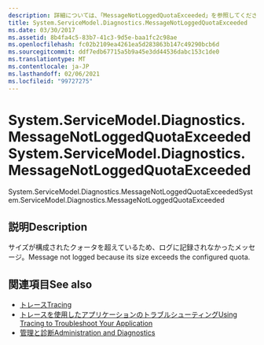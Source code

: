 ```yaml
---
description: 詳細については、「MessageNotLoggedQuotaExceeded」を参照してください。
title: System.ServiceModel.Diagnostics.MessageNotLoggedQuotaExceeded
ms.date: 03/30/2017
ms.assetid: 8b4fa4c5-83b7-41c3-9d5e-baa1fc2c98ae
ms.openlocfilehash: fc02b2109ea4261ea5d283863b147c49290bcb6d
ms.sourcegitcommit: ddf7edb67715a5b9a45e3dd44536dabc153c1de0
ms.translationtype: MT
ms.contentlocale: ja-JP
ms.lasthandoff: 02/06/2021
ms.locfileid: "99727275"
---
```

# <a name="systemservicemodeldiagnosticsmessagenotloggedquotaexceeded"></a><span data-ttu-id="07353-103">System.ServiceModel.Diagnostics.MessageNotLoggedQuotaExceeded</span><span class="sxs-lookup"><span data-stu-id="07353-103">System.ServiceModel.Diagnostics.MessageNotLoggedQuotaExceeded</span></span>

<span data-ttu-id="07353-104">System.ServiceModel.Diagnostics.MessageNotLoggedQuotaExceeded</span><span class="sxs-lookup"><span data-stu-id="07353-104">System.ServiceModel.Diagnostics.MessageNotLoggedQuotaExceeded</span></span>  
  
## <a name="description"></a><span data-ttu-id="07353-105">説明</span><span class="sxs-lookup"><span data-stu-id="07353-105">Description</span></span>  

 <span data-ttu-id="07353-106">サイズが構成されたクォータを超えているため、ログに記録されなかったメッセージ。</span><span class="sxs-lookup"><span data-stu-id="07353-106">Message not logged because its size exceeds the configured quota.</span></span>  
  
## <a name="see-also"></a><span data-ttu-id="07353-107">関連項目</span><span class="sxs-lookup"><span data-stu-id="07353-107">See also</span></span>

- [<span data-ttu-id="07353-108">トレース</span><span class="sxs-lookup"><span data-stu-id="07353-108">Tracing</span></span>](index.md)
- [<span data-ttu-id="07353-109">トレースを使用したアプリケーションのトラブルシューティング</span><span class="sxs-lookup"><span data-stu-id="07353-109">Using Tracing to Troubleshoot Your Application</span></span>](using-tracing-to-troubleshoot-your-application.md)
- [<span data-ttu-id="07353-110">管理と診断</span><span class="sxs-lookup"><span data-stu-id="07353-110">Administration and Diagnostics</span></span>](../index.md)
